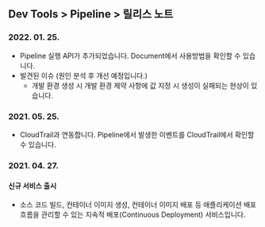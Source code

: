 ## Dev Tools > Pipeline > 릴리스 노트

### 2022. 01. 25.
* Pipeline 실행 API가 추가되었습니다. Document에서 사용방법을 확인할 수 있습니다.
* 발견된 이슈 (원인 분석 후 개선 예정입니다.)
    * 개발 환경 생성 시 개발 환경 제약 사항에 값 지정 시 생성이 실패되는 현상이 있습니다.

### 2021. 05. 25.
* CloudTrail과 연동합니다. Pipeline에서 발생한 이벤트를 CloudTrail에서 확인할 수 있습니다.

### 2021. 04. 27.

#### 신규 서비스 출시
* 소스 코드 빌드, 컨테이너 이미지 생성, 컨테이너 이미지 배포 등 애플리케이션 배포 흐름을 관리할 수 있는 지속적 배포(Continuous Deployment) 서비스입니다.
